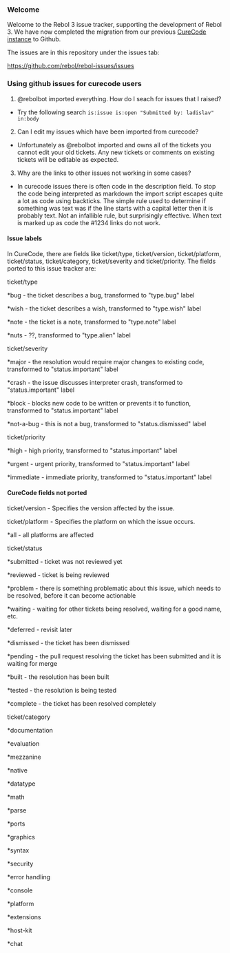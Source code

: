 ### Welcome
Welcome to the Rebol 3 issue tracker, supporting the
development of Rebol 3. We have now completed the migration from our previous
[CureCode instance](http://curecode.org/rebol3/) to Github.

The issues are in this repository under the issues tab:

https://github.com/rebol/rebol-issues/issues

### Using github issues for curecode users

1. @rebolbot imported everything. How do I seach for issues that I raised? 
  * Try the following search `is:issue is:open "Submitted by: ladislav" in:body`
2. Can I edit my issues which have been imported from curecode?
  * Unfortunately as @rebolbot imported and owns all of the tickets you cannot edit your old tickets. Any new tickets or comments on existing tickets will be editable as expected.
3. Why are the links to other issues not working in some cases?
  * In curecode issues there is often code in the description field. To stop the code being interpreted as markdown the import script escapes quite a lot as code using backticks. The simple rule used to determine if something was text was if the line starts with a capital letter then it is probably text. Not an infallible rule, but surprisingly effective. When text is marked up as code the #1234 links do not work.

#### Issue labels

In CureCode, there are fields like ticket/type, ticket/version, ticket/platform, ticket/status, ticket/category, ticket/severity and ticket/priority. The fields ported to this issue tracker are:

ticket/type

*bug - the ticket describes a bug, transformed to "type.bug" label

*wish - the ticket describes a wish, transformed to "type.wish" label

*note - the ticket is a note, transformed to "type.note" label

*nuts - ??, transformed to "type.alien" label

ticket/severity

*major - the resolution would require major changes to existing code, transformed to "status.important" label

*crash - the issue discusses interpreter crash, transformed to "status.important" label

*block - blocks new code to be written or prevents it to function, transformed to "status.important" label

*not-a-bug - this is not a bug, transformed to "status.dismissed" label

ticket/priority

*high - high priority, transformed to "status.important" label

*urgent - urgent priority, transformed to "status.important" label

*immediate - immediate priority, transformed to "status.important" label

#### CureCode fields not ported

ticket/version - Specifies the version affected by the issue.

ticket/platform - Specifies the platform on which the issue occurs.

*all - all platforms are affected

ticket/status

*submitted - ticket was not reviewed yet

*reviewed - ticket is being reviewed

*problem - there is something problematic about this issue, which needs to be resolved, before it can become actionable

*waiting - waiting for other tickets being resolved, waiting for a good name, etc.

*deferred - revisit later

*dismissed - the ticket has been dismissed

*pending - the pull request resolving the ticket has been submitted and it is waiting for merge

*built - the resolution has been built

*tested - the resolution is being tested

*complete - the ticket has been resolved completely

ticket/category

*documentation

*evaluation

*mezzanine

*native

*datatype

*math

*parse

*ports

*graphics

*syntax

*security

*error handling

*console

*platform

*extensions

*host-kit

*chat
